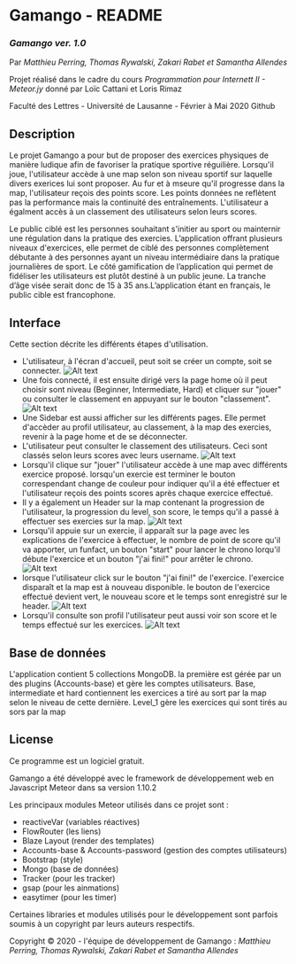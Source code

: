 # Gamango - README
### *Gamango ver. 1.0*
Par *Matthieu Perring, Thomas Rywalski, Zakari Rabet et Samantha Allendes*

Projet réalisé dans le cadre du cours
*Programmation pour Internett II - Meteor.jy* donné par Loïc Cattani et Loris Rimaz

Faculté des Lettres - Université de Lausanne - Février à Mai 2020 Github
## Description
Le projet Gamango a pour but de proposer des exercices physiques de manière ludique afin de favoriser la pratique sportive réguilière. Lorsqu'il joue, l'utilisateur accède à une map selon son niveau sportif sur laquelle divers exerices lui sont proposer. Au fur et à mseure qu'il progresse dans la map, l'utilisateur reçois des points score. Les points données ne reflètent pas la performance mais la continuité des entraînements. L'utilisateur a égalment accès à un classement des utilisateurs selon leurs scores.

Le public ciblé est les personnes souhaitant s'initier au sport ou mainternir une régulation dans la pratique des exercies. L’application offrant plusieurs niveaux d'exercices, elle permet de ciblé des personnes complètement débutante à des personnes ayant un niveau intermédiaire dans la pratique journalières de sport. Le côté gamification de l’application qui permet de fidéliser les utilisateurs est plutôt destiné à un public jeune. La tranche d’âge visée serait donc de 15 à 35 ans.L’application étant en français, le public cible est francophone.
## Interface
Cette section décrite les différents étapes d'utilisation.
* L'utilisateur, à l'écran d'accueil, peut soit se créer un compte, soit se connecter.
![Alt text](https:// "Login")
* Une fois connecté, il est ensuite dirigé vers la page home où il peut choisir sont niveau (Beginner, Intermediate, Hard) et cliquer sur "jouer" ou consulter le classement en appuyant sur le bouton "classement".
![Alt text](https://github.com/sorchawalsh/projetgr4/raw/master/projet_g4/compromise/Capture_compromise_main_page_indisponible.PNG "Page home")
* Une Sidebar est aussi afficher sur les différents pages. Elle permet d'accèder au profil utilisateur, au classement, à la map des exercies, revenir à la page home et de se déconnecter.
* L'utilisateur peut consulter le classement des utilisateurs. Ceci sont classés selon leurs scores avec leurs username.
![Alt text](https://github.com/sorchawalsh/projetgr4/raw/master/projet_g4/compromise/Capture_compromise_comparaison_utilisateur_groupe.PNG "Page classement")
* Lorsqu'il clique sur "jouer" l'utilisateur accède à une map avec différents exercice proposé. lorsqu'un exercie est terminer le bouton correspendant change de couleur pour indiquer qu'il a été effectuer et l'utilisateur reçois des points scores après chaque exercice effectué.
* Il y a également un Header sur la map contenant la progression de l'utilisateur, la progression du level, son score, le temps qu'il a passé à effectuer ses exercies sur la map.
 ![Alt text](https://github.com/sorchawalsh/projetgr4/raw/master/projet_g4/compromise/Capture_compromise_groupe_membre.PNG "Page map")
* Lorsqu'il appuie sur un exercie, il apparaît sur la page avec les explications de l'exercice à effectuer, le nombre de point de score qu'il va apporter, un funfact, un bouton "start" pour lancer le chrono lorqu'il débute l'exercice et un bouton "j'ai fini!" pour arrêter le chrono.
![Alt text](https://github.com/sorchawalsh/projetgr4/raw/master/projet_g4/compromise/Capture_compromise_groupe_membre.PNG "exercice")
* lorsque l'utilisateur click sur le bouton "j'ai fini!" de l'exercice. l'exercice disparaît et la map est à nouveau disponible. le bouton de l'exercice effectué devient vert, le nouveau score et le temps sont enregistré sur le header.
![Alt text](https://github.com/sorchawalsh/projetgr4/raw/master/projet_g4/compromise/Capture_compromise_groupe_membre.PNG "Page map")
* Lorsqu'il consulte son profil l'utilisateur peut aussi voir son score et le temps effectué sur les exercices. 
![Alt text](https://github.com/sorchawalsh/projetgr4/raw/master/projet_g4/compromise/Capture_compromise_groupe_membre.PNG "Page mon profil")
## Base de données
L'application contient 5 collections MongoDB. la première est gérée par un des plugins (Accounts-base) et gère les comptes utilisateurs. 
Base, intermediate et hard contiennent les exercices a tiré au sort par la map selon le niveau de cette dernière.
Level_1 gère les exercices qui sont tirés au sors par la map

## License
Ce programme est un logiciel gratuit.

Gamango a été développé avec le framework de développement web en Javascript Meteor dans sa version 1.10.2

Les principaux modules Meteor utilisés dans ce projet sont :
* reactiveVar (variables réactives)
* FlowRouter (les liens)
* Blaze Layout (render des templates)
* Accounts-base & Accounts-password (gestion des comptes utilisateurs)
* Bootstrap (style)
* Mongo (base de données)
* Tracker (pour les tracker)
* gsap (pour les ainmations)
* easytimer (pour les timer)

Certaines libraries et modules utilisés pour le développement sont parfois soumis à un copyright par leurs auteurs respectifs.

Copyright © 2020 - l'équipe de développement de Gamango : *Matthieu Perring, Thomas Rywalski, Zakari Rabet et Samantha Allendes*

